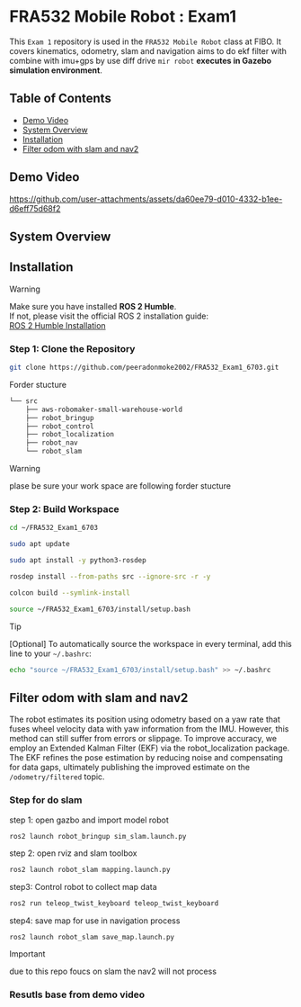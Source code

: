 # FRA532 Mobile Robot : Exam1
This `Exam 1` repository is used in the `FRA532 Mobile Robot` class at FIBO. It covers kinematics, odometry, slam and navigation aims to do ekf filter with combine with imu+gps by use diff drive `mir robot` **executes in Gazebo simulation environment**.

## Table of Contents
- [Demo Video](#demo-video)
- [System Overview](#system-overview)
- [Installation](#installation)
- [Filter odom with slam and nav2](#filter-odom-with-slam-and-nav2)


## Demo Video






https://github.com/user-attachments/assets/da60ee79-d010-4332-b1ee-d6eff75d68f2



## System Overview



## Installation

> [!WARNING]  
> Make sure you have installed **ROS 2 Humble**.  
> If not, please visit the official ROS 2 installation guide:  
> [ROS 2 Humble Installation](https://docs.ros.org/en/humble/Installation.html)


### Step 1: Clone the Repository
```bash
git clone https://github.com/peeradonmoke2002/FRA532_Exam1_6703.git
```
Forder stucture 
```markdown
└── src
    ├── aws-robomaker-small-warehouse-world
    ├── robot_bringup
    ├── robot_control
    ├── robot_localization
    ├── robot_nav
    └── robot_slam
```
> [!WARNING]
> plase be sure your work space are following forder stucture


### Step 2: Build Workspace
```bash
cd ~/FRA532_Exam1_6703

sudo apt update

sudo apt install -y python3-rosdep

rosdep install --from-paths src --ignore-src -r -y

colcon build --symlink-install

source ~/FRA532_Exam1_6703/install/setup.bash
```
> [!TIP]  
>[Optional] To automatically source the workspace in every terminal, add this line to your `~/.bashrc`:
>```bash
>echo "source ~/FRA532_Exam1_6703/install/setup.bash" >> ~/.bashrc
>```

## Filter odom with slam and nav2

The robot estimates its position using odometry based on a yaw rate that fuses wheel velocity data with yaw information from the IMU. However, this method can still suffer from errors or slippage. To improve accuracy, we employ an Extended Kalman Filter (EKF) via the robot_localization package. The EKF refines the pose estimation by reducing noise and compensating for data gaps, ultimately publishing the improved estimate on the `/odometry/filtered` topic.

### Step for do slam


step 1: open gazbo and import model robot
```bash
ros2 launch robot_bringup sim_slam.launch.py
```
step 2: open rviz and slam toolbox
```bash
ros2 launch robot_slam mapping.launch.py
```
step3: Control robot to collect map data
```bash
ros2 run teleop_twist_keyboard teleop_twist_keyboard
```
step4: save map for use in navigation process
```
ros2 launch robot_slam save_map.launch.py
```
> [!IMPORTANT]
>due to this repo foucs on slam the nav2 will not process 

### Resutls base from demo video


